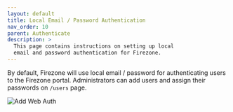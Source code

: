 ```yaml
---
layout: default
title: Local Email / Password Authentication
nav_order: 10
parent: Authenticate
description: >
  This page contains instructions on setting up local
  email and password authentication for Firezone.
---
```


By default, Firezone will use local email / password for authenticating users to
the Firezone portal. Administrators can add users and assign their passwords on
`/users` page.

![Add Web Auth](https://user-images.githubusercontent.com/52545545/160450817-26406854-285c-4977-aa69-033eee2cfa57.png)
